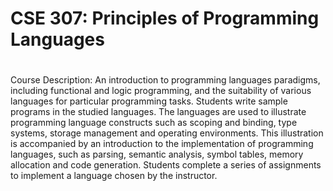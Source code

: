# CSE 307: Principles of Programming Languages
#
Course Description:
An introduction to programming languages paradigms, including functional and logic programming, and the suitability of various languages for particular programming tasks. Students write sample programs in the studied languages. The languages are used to illustrate programming language constructs such as scoping and binding, type systems, storage management and operating environments. This illustration is accompanied by an introduction to the implementation of programming languages, such as parsing, semantic analysis, symbol tables, memory allocation and code generation. Students complete a series of assignments to implement a language chosen by the instructor.
